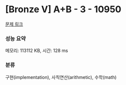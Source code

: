 # [Bronze V] A+B - 3 - 10950 

[문제 링크](https://www.acmicpc.net/problem/10950) 

### 성능 요약

메모리: 113112 KB, 시간: 128 ms

### 분류

구현(implementation), 사칙연산(arithmetic), 수학(math)

